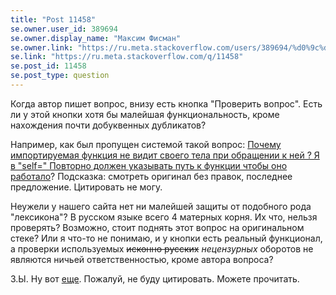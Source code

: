 ```yaml
---
title: "Post 11458"
se.owner.user_id: 389694
se.owner.display_name: "Максим Фисман"
se.owner.link: "https://ru.meta.stackoverflow.com/users/389694/%d0%9c%d0%b0%d0%ba%d1%81%d0%b8%d0%bc-%d0%a4%d0%b8%d1%81%d0%bc%d0%b0%d0%bd"
se.link: "https://ru.meta.stackoverflow.com/q/11458"
se.post_id: 11458
se.post_type: question
---
```

<p>Когда автор пишет вопрос, внизу есть кнопка &quot;Проверить вопрос&quot;. Есть ли у этой кнопки хотя бы малейшая функциональность, кроме нахождения почти добуквенных дубликатов?</p>
<p>Например, как был пропущен системой такой вопрос: <a href="https://ru.stackoverflow.com/questions/1260825/%d0%9f%d0%be%d1%87%d0%b5%d0%bc%d1%83-%d0%b8%d0%bc%d0%bf%d0%be%d1%80%d1%82%d0%b8%d1%80%d1%83%d0%b5%d0%bc%d0%b0%d1%8f-%d1%84%d1%83%d0%bd%d0%ba%d1%86%d0%b8%d1%8f-%d0%bd%d0%b5-%d0%b2%d0%b8%d0%b4%d0%b8%d1%82-%d1%81%d0%b2%d0%be%d0%b5%d0%b3%d0%be-%d1%82%d0%b5%d0%bb%d0%b0-%d0%bf%d1%80%d0%b8-%d0%be%d0%b1%d1%80%d0%b0%d1%89%d0%b5%d0%bd%d0%b8%d0%b8-%d0%ba-%d0%bd%d0%b5%d0%b9-%d0%af-%d0%b2-sel">Почему импортируемая функция не видит своего тела при обращении к ней ? Я в &quot;self=&quot; Повторно должен указывать путь к функции чтобы оно работало</a>? Подсказка: смотреть оригинал без правок, последнее предложение. Цитировать не могу.</p>
<p>Неужели у нашего сайта нет ни малейшей защиты от подобного рода &quot;лексикона&quot;? В русском языке всего 4 матерных корня. Их что, нельзя проверять? Возможно, стоит поднять этот вопрос на оригинальном стеке? Или я что-то не понимаю, и у кнопки есть реальный функционал, а проверки используемых <strike>исконно русских</strike> <em>нецензурных</em> оборотов не являются ничьей ответственностью, кроме автора вопроса?</p>
<p>З.Ы. Ну вот <a href="https://ru.stackoverflow.com/questions/913867/%d0%a1%d0%be%d1%81%d1%82%d0%b0%d0%b2%d0%bb%d0%b5%d0%bd%d0%b8%d0%b5-%d0%b7%d0%b0%d0%bf%d1%80%d0%be%d1%81%d0%b0-%d0%b4%d0%bb%d1%8f-%d0%b4%d0%b2%d1%83%d1%85-%d1%82%d0%b0%d0%b1%d0%bb%d0%b8%d1%86">еще</a>. Пожалуй, не буду цитировать. Можете прочитать.</p>
